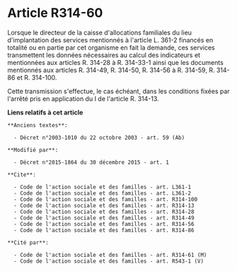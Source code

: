 # Article R314-60

Lorsque le directeur de la caisse d'allocations familiales du lieu d'implantation des services mentionnés à l'article L.
361-2 financés en totalité ou en partie par cet organisme en fait la demande, ces services transmettent les données
nécessaires au calcul des indicateurs et mentionnées aux articles R. 314-28 à R. 314-33-1 ainsi que les documents mentionnés
aux articles R. 314-49, R. 314-50, 
R. 314-56 à R. 314-59, R. 314-86 et R. 314-100.

Cette transmission s'effectue, le cas échéant, dans les conditions fixées par l'arrêté pris en application du I de l'article
R. 314-13.

**Liens relatifs à cet article**

	**Anciens textes**:

	  - Décret n°2003-1010 du 22 octobre 2003 - art. 59 (Ab)

	**Modifié par**:

	  - Décret n°2015-1864 du 30 décembre 2015 - art. 1

	**Cite**:

	  - Code de l'action sociale et des familles - art. L361-1
	  - Code de l'action sociale et des familles - art. L361-2
	  - Code de l'action sociale et des familles - art. R314-100
	  - Code de l'action sociale et des familles - art. R314-13
	  - Code de l'action sociale et des familles - art. R314-28
	  - Code de l'action sociale et des familles - art. R314-49
	  - Code de l'action sociale et des familles - art. R314-56
	  - Code de l'action sociale et des familles - art. R314-86

	**Cité par**:

	  - Code de l'action sociale et des familles - art. R314-61 (M)
	  - Code de l'action sociale et des familles - art. R543-1 (V)

